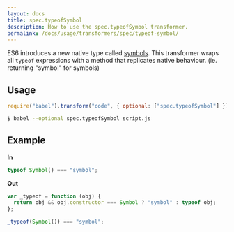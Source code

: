```yaml
---
layout: docs
title: spec.typeofSymbol
description: How to use the spec.typeofSymbol transformer.
permalink: /docs/usage/transformers/spec/typeof-symbol/
---
```


ES6 introduces a new native type called [symbols](/docs/learn-es6#symbols).
This transformer wraps all `typeof` expressions with a method that
replicates native behaviour. (ie. returning "symbol" for symbols)

## Usage

```javascript
require("babel").transform("code", { optional: ["spec.typeofSymbol"] });
```

```sh
$ babel --optional spec.typeofSymbol script.js
```

## Example

**In**

```javascript
typeof Symbol() === "symbol";
```

**Out**

```javascript
var _typeof = function (obj) {
  return obj && obj.constructor === Symbol ? "symbol" : typeof obj;
};

_typeof(Symbol()) === "symbol";
```

